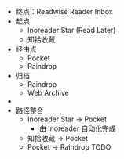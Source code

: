 - 终点：Readwise Reader Inbox
- 起点
	- Inoreader Star (Read Later)
	- 知拾收藏
- 经由点
	- Pocket
	- Raindrop
- 归档
	- Raindrop
	- Web Archive
-
- 路径整合
	- Inoreader Star -> Pocket
		- 由 Inoreader 自动化完成
	- 知拾收藏 -> Pocket
	- Pocket -> Raindrop TODO